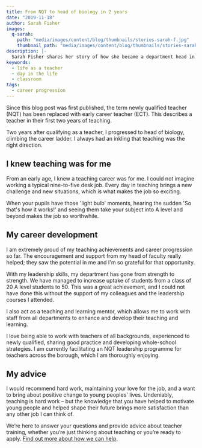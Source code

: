 ```yaml
---
title: From NQT to head of biology in 2 years
date: "2019-11-18"
author: Sarah Fisher
images:
  q-sarah:
    path: "media/images/content/blog/thumbnails/stories-sarah-f.jpg"
    thumbnail_path: "media/images/content/blog/thumbnails/stories-sarah-f.jpg"
description: |-
  Sarah Fisher shares her story of how she became a department head in a subject she loves.
keywords:
  - life as a teacher
  - day in the life
  - classroom
tags:
  - career progression
---
```


Since this blog post was first published, the term newly qualified teacher (NQT) has been replaced with early career teacher (ECT). This describes a teacher in their first two years of teaching.

Two years after qualifying as a teacher, I progressed to head of biology, climbing the career ladder. I always had an inkling that teaching was the right direction.

## I knew teaching was for me

From an early age, I knew a teaching career was for me. I could not imagine working a typical nine-to-five desk job. Every day in teaching brings a new challenge and new situations, which is what makes the job so exciting.

When your pupils have those 'light bulb' moments, hearing the sudden 'So that's how it works!' and seeing them take your subject into A level and beyond makes the job so worthwhile.

## My career development

I am extremely proud of my teaching achievements and career progression so far. The encouragement and support from my head of faculty really helped; they saw the potential in me and I'm so grateful for that opportunity.

With my leadership skills, my department has gone from strength to strength. We have managed to increase uptake of students from a class of 20 A level students to 50. This was a great achievement, and I could not have done this without the support of my colleagues and the leadership courses I attended.

I also act as a teaching and learning mentor, which allows me to work with staff from all departments to enhance and develop their teaching and learning.

I love being able to work with teachers of all backgrounds, experienced to newly qualified, sharing good practice and developing whole-school strategies. I am currently facilitating an NQT leadership programme for teachers across the borough, which I am thoroughly enjoying.

## My advice

I would recommend hard work, maintaining your love for the job, and a want to bring about positive change to young peoples' lives. Undeniably, teaching is hard work – but the knowledge that you have helped to motivate young people and helped shape their future brings more satisfaction than any other job I can think of.

We’re here to answer your questions and provide advice about teacher training, whether you’re just thinking about teaching or you’re ready to apply. [Find out more about how we can help](/help-and-advice).

